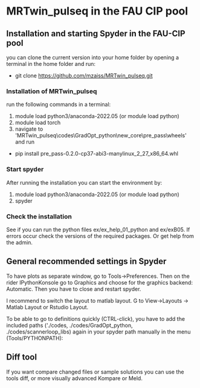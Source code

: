 # MRTwin_pulseq in the FAU CIP pool

## Installation and starting Spyder in the FAU-CIP pool ##

you can clone the current version into your home folder by opening a terminal in the home folder and run:

- git clone https://github.com/mzaiss/MRTwin_pulseq.git

### Installation of MRTwin_pulseq
run the following commands in a terminal:
 1. module load python3/anaconda-2022.05  (or module load python) 
 2. module load torch
 3. navigate to 'MRTwin_pulseq\codes\GradOpt_python\new_core\pre_pass\wheels' and run

 - pip install pre_pass-0.2.0-cp37-abi3-manylinux_2_27_x86_64.whl

### Start spyder
After running the installation you can start the environment by:
 1. module load python3/anaconda-2022.05  (or module load python) 
 2. spyder

### Check the installation
See if you can run the python files ex/ex_help_01_python and ex/exB05.
If errors occur check the versions of the required packages. Or get help from the admin.

## General recommended settings in Spyder

To have plots as separate window, go to Tools->Preferences. Then on the rider IPythonKonsole go to Graphics and choose for the graphics backend: Automatic. 
Then you have to close and restart spyder.

I recommend to switch the layout to matlab layout. G to View->Layouts -> Matlab Layout or Rstudio Layout.

To be able to go to definitions quickly (CTRL-click), you have to add the included paths ('./codes, ./codes/GradOpt_python, ./codes/scannerloop_libs)  again in your spyder path manually in the menu (Tools/PYTHONPATH):


## Diff tool ##
If you want compare changed files or sample solutions you can use the tools diff, or more visually advanced Kompare or Meld.
